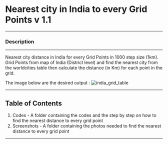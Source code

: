 # Nearest city in India to every Grid Points v 1.1
---------------------
### Description 
---------------------
Nearest city distance in India for every Grid Points in 1000 step size (1km). Grid Points from map of India (District level) and find the nearest city from the worldcities table then calculate the distance (in Km) for each point in the grid.

The image below are the desired output : 
![india_grid_table]()

---------------------
Table of Contents
---------------------
1. Codes - A folder containing the codes and the step by step on how to find the nearest distance to every grid point 
2. Screenshots  - A folder containing the photos needed to find the nearest distance to every grid point

---------------------



